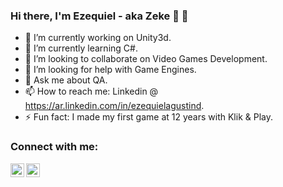 ### Hi there, I'm Ezequiel - aka Zeke 👋 👋
- 🔭 I’m currently working on Unity3d.
- 🌱 I’m currently learning C#.
- 👯 I’m looking to collaborate on Video Games Development.
- 🤔 I’m looking for help with Game Engines.
- 💬 Ask me about QA.
- 📫 How to reach me: Linkedin @ https://ar.linkedin.com/in/ezequielagustind.
- ⚡ Fun fact: I made my first game at 12 years with Klik & Play.

### Connect with me:

[<img align="left" alt="codeSTACKr | YouTube" width="22px" src="https://cdn.jsdelivr.net/npm/simple-icons@v3/icons/youtube.svg" />][youtube]
[<img align="left" alt="codeSTACKr | LinkedIn" width="22px" src="https://cdn.jsdelivr.net/npm/simple-icons@v3/icons/linkedin.svg" />][linkedin]


[youtube]: https://www.youtube.com/channel/UCaY3IoArpQx6L1enEwcHjuA
[linkedin]: https://www.linkedin.com/in/ezequielagustind/
